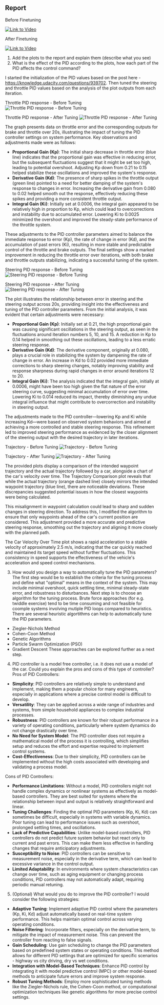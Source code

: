## Report

Before Finetuning

[![Link to Video](https://img.youtube.com/vi/2b5tRzVjnC4/0.jpg)](https://www.youtube.com/watch?v=2b5tRzVjnC4 "Click to Watch!")

After Finetuning

[![Link to Video](https://img.youtube.com/vi/zv3szU-V6h0/0.jpg)](https://www.youtube.com/watch?v=zv3szU-V6h0 "Click to Watch!")

1. Add the plots to the report and explain them (describe what you see)
2. What is the effect of the PID according to the plots, how each part of the PID affects the control command?

I started the initialization of the PID values based on the post here - https://knowledge.udacity.com/questions/939702. Then tuned the steering and throttle PID values based on the analysis of the plot outputs from each iteration.

Throttle PID response - Before Tuning
![Throttle PID response - Before Tuning](logs/town05/plot-throttle-initial.png)

Throttle PID response - After Tuning
![Throttle PID response - After Tuning](logs/town05/plot-throttle-final.png)

The graph presents data on throttle error and the corresponding outputs for brake and throttle over 20s, illustrating the impact of tuning the PID controller settings on system performance. Key observations and adjustments made were as follows:

- **Proportional Gain (Kp)**: The initial sharp decrease in throttle error (blue line) indicates that the proportional gain was effective in reducing error, but the subsequent fluctuations suggest that it might be set too high, leading to potential overshoot. Adjusting Kp down from 0.21 to 0.15 helped stabilize these oscillations and improved the system's response.
- **Derivative Gain (Kd)**: The presence of sharp spikes in the throttle output (green line) pointed to a need for better damping of the system's response to changes in error. Increasing the derivative gain from 0.080 to 0.02 helped smooth out the response, effectively reducing these spikes and providing a more consistent throttle output.
- **Integral Gain (Ki)**: Initially set at 0.0006, the integral gain appeared to be relatively high in proportion to Kp, which could lead to overcorrections and instability due to accumulated error. Lowering Ki to 0.0025 minimized the overshoot and improved the steady-state performance of the throttle system.

These adjustments to the PID controller parameters aimed to balance the immediate response to error (Kp), the rate of change in error (Kd), and the accumulation of past errors (Ki), resulting in more stable and predictable control of the throttle and brake outputs. The final settings show a marked improvement in reducing the throttle error over iterations, with both brake and throttle outputs stabilizing, indicating a successful tuning of the system.

Steering PID response - Before Tuning
![Steering PID response - Before Tuning](logs/town05/plot-steer-initial.png)

Steering PID response - After Tuning
![Steering PID response - After Tuning](logs/town05/plot-steer-final.png)

The plot illustrates the relationship between error in steering and the steering output across 20s, providing insight into the effectiveness and tuning of the PID controller parameters. From the initial analysis, it was evident that certain adjustments were necessary:

- **Proportional Gain (Kp)**: Initially set at 0.21, the high proportional gain was causing significant oscillations in the steering output, as seen in the fluctuations around iteration numbers 5, 10, and 15. A reduction in Kp to 0.14 helped in smoothing out these oscillations, leading to a less erratic steering response.
- **Derivative Gain (Kd)**: The derivative component, originally at 0.080, plays a crucial role in stabilizing the system by dampening the rate of change in error. An increase in Kd to 0.02 provided more immediate corrections to sharp steering changes, notably improving stability and response sharpness during rapid changes in error around iterations 12 to 20.
- **Integral Gain (Ki)**: The analysis indicated that the integral gain, initially at 0.0006, might have been too high given the flat nature of the error steering curve, suggesting minimal accumulation of error over time. Lowering Ki to 0.014 reduced its impact, thereby diminishing any undue integral influence that might contribute to overcorrection and instability in steering output.

The adjustments made to the PID controller—lowering Kp and Ki while increasing Kd—were based on observed system behaviors and aimed at achieving a more controlled and stable steering response. This refinement led to improved steering performance as evidenced by the closer alignment of the steering output with the desired trajectory in later iterations.

Trajectory - Before Tuning
![Trajectory - Before Tuning](logs/town05/plot-trajectory-initial.png)

Trajectory - After Tuning
![Trajectory - After Tuning](logs/town05/plot-trajectory-final.png)

The provided plots display a comparison of the intended waypoint trajectory and the actual trajectory followed by a car, alongside a chart of the car's velocity over time. The Trajectory Comparison plot reveals that while the actual trajectory (orange dashed line) closely mirrors the intended waypoint trajectory (blue line), there are noticeable deviations. These discrepancies suggested potential issues in how the closest waypoints were being calculated. 

This misalignment in waypoint calculation could lead to sharp and sudden changes in steering direction. To address this, I modified the algorithm to ensure that only waypoints ahead of the car's current position are considered. This adjustment provided a more accurate and predictive steering response, smoothing out the trajectory and aligning it more closely with the planned path.

The Car Velocity Over Time plot shows a rapid acceleration to a stable velocity of approximately 2.5 m/s, indicating that the car quickly reached and maintained its target speed without further fluctuations. This consistency in speed supports the effectiveness of the vehicle's acceleration and speed control mechanisms.

3. How would you design a way to automatically tune the PID parameters?
The first step would be to establish the criteria for the tuning process and define what "optimal" means in the context of the system. This may include minimal overshoot, quick settling time, minimal steady-state error, and robustness to disturbances.
Next step is to choose an algorithm for the tuning process. Brute force approaches (for e.g. twiddle exercise) tend to be time consuming and not feasible for coomple systems involving mutiple PID loops compared to heuristics. There are several heuristic algortithms can help to automatically tune the PID parameters.
- Ziegler-Nichols Method
- Cohen-Coon Method
- Genetic Algorithms
- Particle Swarm Optimization (PSO)
- Gradient Descent
These approaches can be explored further as a next step.

4. PID controller is a model free controller, i.e. it does not use a model of the car. Could you explain the pros and cons of this type of controller?
Pros of PID Controllers:
- **Simplicity**: PID controllers are relatively simple to understand and implement, making them a popular choice for many engineers, especially in applications where a precise control model is difficult to develop.
- **Versatility**: They can be applied across a wide range of industries and systems, from simple household appliances to complex industrial processes.
- **Robustness**: PID controllers are known for their robust performance in a variety of operating conditions, particularly where system dynamics do not change drastically over time.
- **No Need for System Model**: The PID controller does not require a mathematical model of the process it is controlling, which simplifies setup and reduces the effort and expertise required to implement control systems.
- **Cost-Effectiveness**: Due to their simplicity, PID controllers can be implemented without the high costs associated with developing and validating a process model.

Cons of PID Controllers:
- **Performance Limitations**: Without a model, PID controllers might not handle complex dynamics or nonlinear systems as effectively as model-based controllers. They are best suited for systems where the relationship between input and output is relatively straightforward and linear.
- **Tuning Challenges**: Finding the optimal PID parameters (Kp, Ki, Kd) can sometimes be difficult, especially in systems with variable dynamics. Poor tuning can lead to performance issues such as overshoot, prolonged settling times, and oscillations.
- **Lack of Predictive Capabilities**: Unlike model-based controllers, PID controllers do not predict future system behavior but react only to current and past errors. This can make them less effective in handling changes that require anticipatory adjustments.
- **Susceptibility to Noise**: PID controllers can be sensitive to measurement noise, especially in the derivative term, which can lead to excessive variance in the control output.
- **Limited Adaptability**: In environments where system characteristics can change over time, such as aging equipment or changing process conditions, PID controllers may not automatically adapt, requiring periodic manual retuning.

5. (Optional) What would you do to improve the PID controller?
I would consider the following strategies:
- **Adaptive Tuning**: Implement adaptive PID control where the parameters (Kp, Ki, Kd) adjust automatically based on real-time system performance. This helps maintain optimal control across varying operating conditions.
- **Noise Filtering**: Incorporate filters, especially on the derivative term, to mitigate the impact of measurement noise. This can prevent the controller from reacting to false signals.
- **Gain Scheduling**: Use gain scheduling to change the PID parameters based on predefined system states or operating conditions. This method allows for different PID settings that are optimized for specific scenarios - highway vs city driving, dry vs wet conditions.
- **Integration with Model-Based Techniques**: Enhance PID control by integrating it with model predictive control (MPC) or other model-based methods to anticipate future errors and improve system response.
- **Robust Tuning Methods**: Employ more sophisticated tuning methods like the Ziegler-Nichols rule, the Cohen-Coon method, or computational optimization techniques like genetic algorithms for more precise control settings.